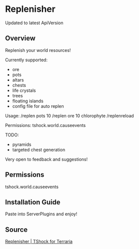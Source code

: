 # Replenisher
Updated to latest ApiVersion

## Overview
Replenish your world resources!

Currently supported:
* ore
* pots
* altars
* chests
* life crystals
* trees
* floating islands
* config file for auto replen

Usage:
/replen pots 10
/replen ore 10 chlorophyte
/replenreload

Permissions:
tshock.world.causeevents

TODO:
* pyramids
* targeted chest generation


Very open to feedback and suggestions!

## Permissions
tshock.world.causeevents

## Installation Guide
Paste into ServerPlugins and enjoy!

## Source
[Replenisher | TShock for Terraria](https://tshock.co/xf/index.php?resources/replenisher.109/)
